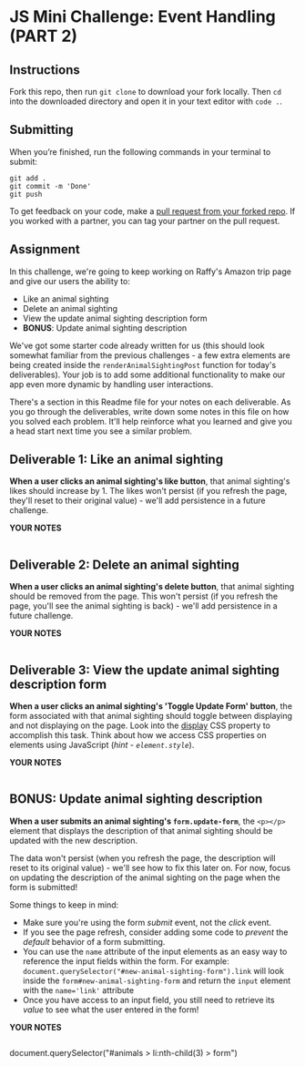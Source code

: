 # JS Mini Challenge: Event Handling (PART 2)

## Instructions

Fork this repo, then run `git clone` to download your fork locally. Then `cd` into the downloaded directory and open it in your text editor with `code .`.

## Submitting

When you’re finished, run the following commands in your terminal to submit:

```
git add .
git commit -m 'Done'
git push
```

To get feedback on your code, make a [pull request from your forked repo](https://docs.github.com/en/github/collaborating-with-issues-and-pull-requests/creating-a-pull-request-from-a-fork). If you worked with a partner, you can tag your partner on the pull request.


## Assignment

In this challenge, we're going to keep working on Raffy's Amazon trip page and give our users the ability to:

- Like an animal sighting
- Delete an animal sighting
- View the update animal sighting description form
- **BONUS**: Update animal sighting description 

We've got some starter code already written for us (this should look somewhat familiar from the previous challenges - a few extra elements are being created inside the `renderAnimalSightingPost` function for today's deliverables). Your job is to add some additional functionality to make our app even more dynamic by handling user interactions.

There's a section in this Readme file for your notes on each deliverable. As you go through the deliverables, write down some notes in this file on how you solved each problem. It'll help reinforce what you learned and give you a head start next time you see a similar problem.

## Deliverable 1: Like an animal sighting

**When a user clicks an animal sighting's like button**, that animal sighting's likes should increase by 1. The likes won't persist (if you refresh the page, they'll reset to their original value) - we'll add persistence in a future challenge.


**YOUR NOTES**
```

```

## Deliverable 2: Delete an animal sighting

**When a user clicks an animal sighting's delete button**, that animal sighting should be removed from the page. This won't persist (if you refresh the page, you'll see the animal sighting is back) - we'll add persistence in a future challenge.

**YOUR NOTES**
```

```

## Deliverable 3: View the update animal sighting description form

**When a user clicks an animal sighting's 'Toggle Update Form' button**, the form associated with that animal sighting should toggle between displaying and not displaying on the page. Look into the [display](https://www.w3schools.com/css/css_display_visibility.asp) CSS property to accomplish this task. Think about how we access CSS properties on elements using JavaScript (*hint - `element.style`*).


**YOUR NOTES**
```

```


## BONUS: Update animal sighting description

**When a user submits an animal sighting's `form.update-form`**, the `<p></p>` element that displays the description of that animal sighting should be updated with the new description.

The data won't persist (when you refresh the page, the description will reset to its original value) - we'll see how to fix this later on. For now, focus on updating the description of the animal sighting on the page when the form is submitted!


Some things to keep in mind:

- Make sure you're using the form *submit* event, not the *click* event.
- If you see the page refresh, consider adding some code to *prevent* the *default* behavior of a form submitting.
- You can use the `name` attribute of the input elements as an easy way to reference the input fields within the form. For example: `document.querySelector("#new-animal-sighting-form").link` will look inside the `form#new-animal-sighting-form` and return the `input` element with the `name='link'` attribute
- Once you have access to an input field, you still need to retrieve its *value* to see what the user entered in the form!

**YOUR NOTES**
```

```

document.querySelector("#animals > li:nth-child(3) > form")